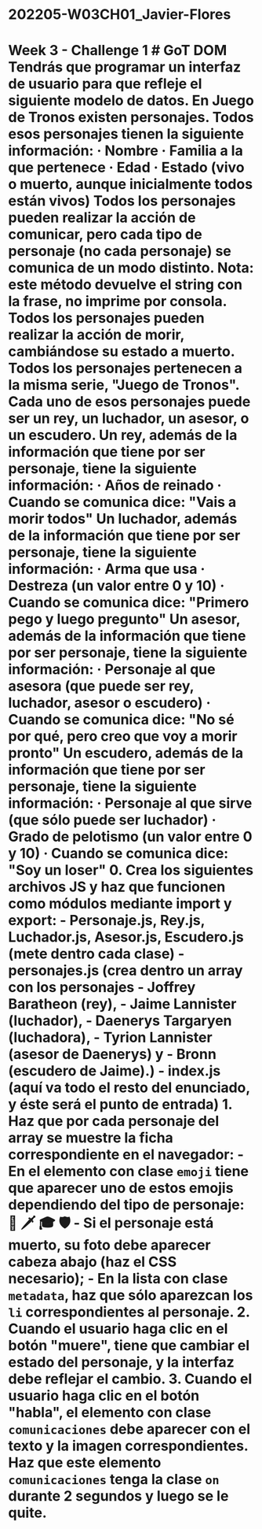 # 202205-W03CH01_Javier-Flores
# Week 3 - Challenge 1  # GoT DOM  Tendrás que programar un interfaz de usuario para que refleje el siguiente modelo de datos.  En Juego de Tronos existen personajes. Todos esos personajes tienen la siguiente información: · Nombre · Familia a la que pertenece · Edad · Estado (vivo o muerto, aunque inicialmente todos están vivos)  Todos los personajes pueden realizar la acción de comunicar, pero cada tipo de personaje (no cada personaje) se comunica de un modo distinto. Nota: este método devuelve el string con la frase, no imprime por consola.  Todos los personajes pueden realizar la acción de morir, cambiándose su estado a muerto.  Todos los personajes pertenecen a la misma serie, "Juego de Tronos".  Cada uno de esos personajes puede ser un rey, un luchador, un asesor, o un escudero.  Un rey, además de la información que tiene por ser personaje, tiene la siguiente información: · Años de reinado · Cuando se comunica dice: "Vais a morir todos"  Un luchador, además de la información que tiene por ser personaje, tiene la siguiente información: · Arma que usa · Destreza (un valor entre 0 y 10) · Cuando se comunica dice: "Primero pego y luego pregunto"  Un asesor, además de la información que tiene por ser personaje, tiene la siguiente información: · Personaje al que asesora (que puede ser rey, luchador, asesor o escudero) · Cuando se comunica dice: "No sé por qué, pero creo que voy a morir pronto"  Un escudero, además de la información que tiene por ser personaje, tiene la siguiente información: · Personaje al que sirve (que sólo puede ser luchador) · Grado de pelotismo (un valor entre 0 y 10) · Cuando se comunica dice: "Soy un loser"  0. Crea los siguientes archivos JS y haz que funcionen como módulos mediante import y export:  -   Personaje.js, Rey.js, Luchador.js, Asesor.js, Escudero.js (mete dentro cada clase) -   personajes.js (crea dentro un array con los personajes     -   Joffrey Baratheon (rey),     -   Jaime Lannister (luchador),     -   Daenerys Targaryen (luchadora),     -   Tyrion Lannister (asesor de Daenerys) y     -   Bronn (escudero de Jaime).) -   index.js (aquí va todo el resto del enunciado, y éste será el punto de entrada)  1. Haz que por cada personaje del array se muestre la ficha correspondiente en el navegador:     - En el elemento con clase `emoji` tiene que aparecer uno de estos emojis dependiendo del tipo de personaje: 👑 🗡 🎓 🛡     - Si el personaje está muerto, su foto debe aparecer cabeza abajo (haz el CSS necesario);     - En la lista con clase `metadata`, haz que sólo aparezcan los `li` correspondientes al personaje. 2. Cuando el usuario haga clic en el botón "muere", tiene que cambiar el estado del personaje, y la interfaz debe reflejar el cambio. 3. Cuando el usuario haga clic en el botón "habla", el elemento con clase `comunicaciones` debe aparecer con el texto y la imagen correspondientes. Haz que este elemento `comunicaciones` tenga la clase `on` durante 2 segundos y luego se le quite.
